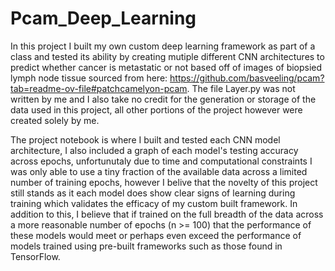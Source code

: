 # Pcam_Deep_Learning
In this project I built my own custom deep learning framework as part of a class and tested its ability by creating mutiple different CNN architectures to predict whether cancer is metastatic or not based off of images of biopsied lymph node tissue sourced from here: https://github.com/basveeling/pcam?tab=readme-ov-file#patchcamelyon-pcam. The file Layer.py was not written by me and I also take no credit for the generation or storage of the data used in this project, all other portions of the project however were created solely by me.

The project notebook is where I built and tested each CNN model architecture, I also included a graph of each model's testing accuracy across epochs, unfortunutaly due to time and computational constraints I was only able to use a tiny fraction of the available data across a limited number of training epochs, however I belive that the novelty of this project still stands as it each model does show clear signs of learning during training which validates the efficacy of my custom built framework. In addition to this, I believe that if trained on the full breadth of the data across a more reasonable number of epochs (n >= 100) that the performance of these models would meet or perhaps even exceed the performance of models trained using pre-built frameworks such as those found in TensorFlow.

